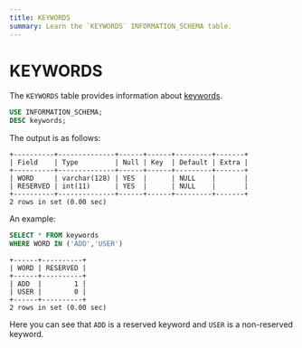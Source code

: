 ```yaml
---
title: KEYWORDS
summary: Learn the `KEYWORDS` INFORMATION_SCHEMA table.
---
```


# KEYWORDS

The `KEYWORDS` table provides information about [keywords](/keywords.md).

```sql
USE INFORMATION_SCHEMA;
DESC keywords;
```

The output is as follows:

```
+----------+--------------+------+------+---------+-------+
| Field    | Type         | Null | Key  | Default | Extra |
+----------+--------------+------+------+---------+-------+
| WORD     | varchar(128) | YES  |      | NULL    |       |
| RESERVED | int(11)      | YES  |      | NULL    |       |
+----------+--------------+------+------+---------+-------+
2 rows in set (0.00 sec)
```

An example:
```sql
SELECT * FROM keywords
WHERE WORD IN ('ADD','USER')
```

```
+------+----------+
| WORD | RESERVED |
+------+----------+
| ADD  |        1 |
| USER |        0 |
+------+----------+
2 rows in set (0.00 sec)
```

Here you can see that `ADD` is a reserved keyword and `USER` is a non-reserved keyword.